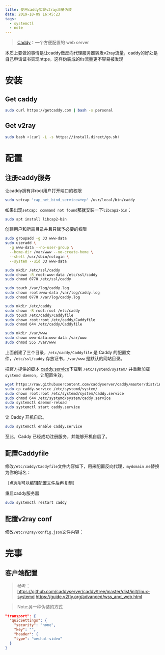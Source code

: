 ```yaml
---
title: 使用caddy实现v2ray流量伪装
date: 2019-10-09 16:45:23
tags: 
  - systemctl
  - note
---
```

> [Caddy](https://dengxiaolong.com/caddy/zh/)：一个方便配置的 web server

本质上要做的事情是让caddy做反向代理服务器转发v2ray流量，caddy的好处是自己申请证书实现https，这样伪装成的tls流量更不容易被发现

<!--more-->

# 安装

## Get caddy

```sh
sudo curl https://getcaddy.com | bash -s personal
```

## Get v2ray

```sh
sudo bash <(curl -L -s https://install.direct/go.sh)
```

# 配置

## 注册caddy服务

让caddy拥有非root用户打开端口的权限

```sh
sudo setcap 'cap_net_bind_service=+ep' /usr/local/bin/caddy
```

如果出现`setcap: command not found`那就安装一下`libcap2-bin`：

```sh
sudo apt install libcap2-bin
```

创建用户和所需目录并且只赋予必要的权限

```sh
sudo groupadd -g 33 www-data
sudo useradd \
  -g www-data --no-user-group \
  --home-dir /var/www --no-create-home \
  --shell /usr/sbin/nologin \
  --system --uid 33 www-data

sudo mkdir /etc/ssl/caddy
sudo chown -R root:www-data /etc/ssl/caddy
sudo chmod 0770 /etc/ssl/caddy

sudo touch /var/log/caddy.log
sudo chown root:www-data /var/log/caddy.log
sudo chmod 0770 /var/log/caddy.log

sudo mkdir /etc/caddy
sudo chown -R root:root /etc/caddy
sudo touch /etc/caddy/Caddyfile
sudo chown root:root /etc/caddy/Caddyfile
sudo chmod 644 /etc/caddy/Caddyfile

sudo mkdir /var/www
sudo chown www-data:www-data /var/www
sudo chmod 555 /var/www
```

上面创建了三个目录，`/etc/caddy/Caddyfile` 是 Caddy 的配置文件，`/etc/ssl/caddy` 存放证书，`/var/www` 是默认的网站目录。

把官方提供的脚本 [caddy.service](https://github.com/mholt/caddy/blob/master/dist/init/linux-systemd/caddy.service)下载到 `/etc/systemd/system/` 并重新加载 `systemd daemon`，让配置生效。

```sh
wget https://raw.githubusercontent.com/caddyserver/caddy/master/dist/init/linux-systemd/caddy.service
sudo cp caddy.service /etc/systemd/system/
sudo chown root:root /etc/systemd/system/caddy.service
sudo chmod 644 /etc/systemd/system/caddy.service
sudo systemctl daemon-reload
sudo systemctl start caddy.service
```

让 Caddy 开机自启。

```sh
sudo systemctl enable caddy.service
```

至此，Caddy 已经成功注册服务，并能够开机自启了。

## 配置Caddyfile

修改`/etc/caddy/Caddyfile`文件内容如下，用来配置反向代理，`mydomain.me`替换为你的域名：

（点`克隆`可以编辑配置文件后再复制）

<style>
textarea.code-edit {
  height: auto;
  white-space: pre;
  overflow-wrap: normal;
  font-family: 'Courier New';
  font-size: 18px;
	color: #fff;
	background: #2D2D2D;
	border: #333;
}
#code-edit {
	display: block;
	width: 100%;
	padding: 10px;
}
</style>

<div id="gist-5de34d1fbce5a-736bf89abb69b530409ee508083bcd77a4cf6505" class="gist-container"></div>
<script src="https://paste.to/cn/embedjs/5de34d1fbce5a" async></script>

重启caddy服务器

```sh
sudo systemctl restart caddy
```

## 配置v2ray conf

修改`/etc/v2ray/config.json`文件内容：

<div id="gist-5de35ac9c897b-934042a880b59b9038b6023dc4e0906717a5a02e" class="gist-container"></div>
<script src="https://paste.to/cn/embedjs/5de35ac9c897b" async></script>

# 完事

## 客户端配置

<div id="gist-5de35b2f78656-03c8ce11475ef8048597ce2619d7aeec8982ea6b" class="gist-container"></div>
<script src="https://paste.to/cn/embedjs/5de35b2f78656" async></script>

> 参考：
 https://github.com/caddyserver/caddy/tree/master/dist/init/linux-systemd
 https://guide.v2fly.org/advanced/wss_and_web.html

> Note:另一种伪装的方式
 ```json
 "transport": {
   "quicSettings": {
     "security": "none",
     "key": "",
     "header": {
     "type": "wechat-video"
   }
 }
 ```
<!-- <script src="https://cdn.jsdelivr.net/npm/jquery@1.12.4/dist/jquery.min.js"></script> -->
<!-- <script src="/uploads/autosize.js"></script> -->

<script>
// $(function(){
//   for (var i=0;i<3;i++){
//     document.querySelectorAll('textarea')[i].textContent = 
//      document.querySelectorAll('textarea')[i].textContent.replace(/<br>/g,'\n');
//   }
// });

// $(function(){
//     var temp=  $("#code-edit").text().replace(/<br>/g,'\n');
//     $("#code-edit").html(temp);
// });

// autosize(document.querySelectorAll('textarea.code-edit'));
</script>